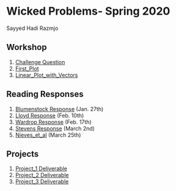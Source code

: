 # Wicked Problems- Spring 2020 
Sayyed Hadi Razmjo

## Workshop
1. [Challenge Question](https://srazmjo.github.io/Workshop1/Challenge_question.png)
2. [First_Plot](https://srazmjo.github.io/Workshop1/plot2.png)
3. [Linear_Plot_with_Vectors](https://srazmjo.github.io/Workshop1/Rplot.png)

## Reading Responses
1. [Blumenstock Response](https://srazmjo.github.io/Workshop1/blumenstock) (Jan. 27th)
2. [Lloyd Response](https://srazmjo.github.io/Workshop1/Lloyd) (Feb. 10th)
3. [Wardrop Response](https://srazmjo.github.io/Workshop1/Wardrop) (Feb. 17th)
4. [Stevens Response](https://srazmjo.github.io/Workshop1/Stevens_Response) (March 2nd)
5. [Nieves_et_al](https://srazmjo.github.io/Workshop1/Nieves_et_al) (March 25th) 


## Projects
1. [Project_1 Deliverable](https://srazmjo.github.io/Workshop1/Project1) 
2. [Project_2 Deliverable](https://srazmjo.github.io/Workshop1/project2) 
3. [Project_3 Deliverable](https://srazmjo.github.io/Workshop1/project3)







